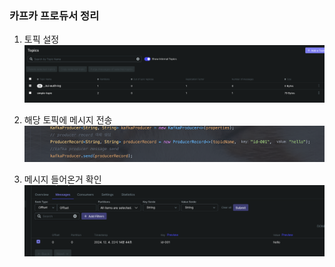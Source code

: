 ### 카프카 프로듀서 정리

1. 토픽 설정
![img.png](img.png)

2. 해당 토픽에 메시지 전송
![img_1.png](img_1.png)

3. 메시지 들어온거 확인
![img_2.png](img_2.png)